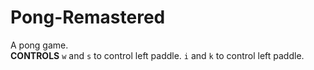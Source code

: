# Pong-Remastered
A pong game.\
**CONTROLS**
``w`` and ``s`` to control left paddle.
``i`` and ``k`` to control left paddle.

